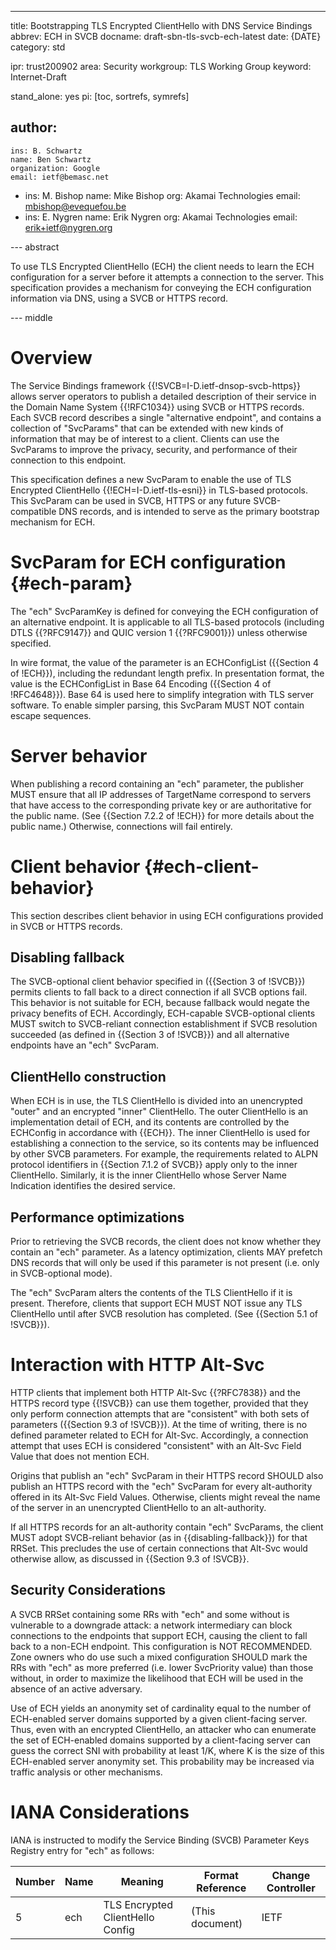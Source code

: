 ---
title: Bootstrapping TLS Encrypted ClientHello with DNS Service Bindings
abbrev: ECH in SVCB
docname: draft-sbn-tls-svcb-ech-latest
date: {DATE}
category: std

ipr: trust200902
area: Security
workgroup: TLS Working Group
keyword: Internet-Draft

stand_alone: yes
pi: [toc, sortrefs, symrefs]

author:
 -
    ins: B. Schwartz
    name: Ben Schwartz
    organization: Google
    email: ietf@bemasc.net
 -
    ins: M. Bishop
    name: Mike Bishop
    org: Akamai Technologies
    email: mbishop@evequefou.be
 -
    ins: E. Nygren
    name: Erik Nygren
    org: Akamai Technologies
    email: erik+ietf@nygren.org

--- abstract

To use TLS Encrypted ClientHello (ECH) the client needs to learn the ECH configuration for a server before it attempts a connection to the server.  This specification provides a mechanism for conveying the ECH configuration information via DNS, using a SVCB or HTTPS record.

--- middle

# Overview

The Service Bindings framework {{!SVCB=I-D.ietf-dnsop-svcb-https}} allows server operators to publish a detailed description of their service in the Domain Name System {{!RFC1034}} using SVCB or HTTPS records.  Each SVCB record describes a single "alternative endpoint", and contains a collection of "SvcParams" that can be extended with new kinds of information that may be of interest to a client.  Clients can use the SvcParams to improve the privacy, security, and performance of their connection to this endpoint.

This specification defines a new SvcParam to enable the use of TLS Encrypted ClientHello {{!ECH=I-D.ietf-tls-esni}} in TLS-based protocols.  This SvcParam can be used in SVCB, HTTPS or any future SVCB-compatible DNS records, and is intended to serve as the primary bootstrap mechanism for ECH.

# SvcParam for ECH configuration {#ech-param}

The "ech" SvcParamKey is defined for conveying the ECH configuration of an alternative endpoint.  It is applicable to all TLS-based protocols (including DTLS {{?RFC9147}} and QUIC version 1 {{?RFC9001}}) unless otherwise specified.

In wire format, the value of the parameter is an ECHConfigList ({{Section 4 of !ECH}}), including the redundant length prefix.  In presentation format, the value is the ECHConfigList in Base 64 Encoding ({{Section 4 of !RFC4648}}).  Base 64 is used here to simplify integration with TLS server software.  To enable simpler parsing, this SvcParam MUST NOT contain escape sequences.

# Server behavior

When publishing a record containing an "ech" parameter, the publisher MUST ensure that all IP addresses of TargetName correspond to servers that have access to the corresponding private key or are authoritative for the public name. (See {{Section 7.2.2 of !ECH}} for more details about the public name.)  Otherwise, connections will fail entirely.

# Client behavior {#ech-client-behavior}

This section describes client behavior in using ECH configurations provided in SVCB or HTTPS records.

## Disabling fallback

The SVCB-optional client behavior specified in ({{Section 3 of !SVCB}}) permits clients to fall back to a direct connection if all SVCB options fail.  This behavior is not suitable for ECH, because fallback would negate the privacy benefits of ECH.  Accordingly, ECH-capable SVCB-optional clients MUST switch to SVCB-reliant connection establishment if SVCB resolution succeeded (as defined in {{Section 3 of !SVCB}}) and all alternative endpoints have an "ech" SvcParam.

## ClientHello construction

When ECH is in use, the TLS ClientHello is divided into an unencrypted "outer" and an encrypted "inner" ClientHello.  The outer ClientHello is an implementation detail of ECH, and its contents are controlled by the ECHConfig in accordance with {{ECH}}.  The inner ClientHello is used for establishing a connection to the service, so its contents may be influenced by other SVCB parameters.  For example, the requirements related to ALPN protocol identifiers in {{Section 7.1.2 of SVCB}} apply only to the inner ClientHello.  Similarly, it is the inner ClientHello whose Server Name Indication identifies the desired service.

## Performance optimizations

Prior to retrieving the SVCB records, the client does not know whether they contain an "ech" parameter.  As a latency optimization, clients MAY prefetch DNS records that will only be used if this parameter is not present (i.e. only in SVCB-optional mode).

The "ech" SvcParam alters the contents of the TLS ClientHello if it is present.  Therefore, clients that support ECH MUST NOT issue any TLS ClientHello until after SVCB resolution has completed.  (See {{Section 5.1 of !SVCB}}).

# Interaction with HTTP Alt-Svc

HTTP clients that implement both HTTP Alt-Svc {{?RFC7838}} and the HTTPS record type {{!SVCB}} can use them together, provided that they only perform connection attempts that are "consistent" with both sets of parameters ({{Section 9.3 of !SVCB}}).  At the time of writing, there is no defined parameter related to ECH for Alt-Svc.  Accordingly, a connection attempt that uses ECH is considered "consistent" with an Alt-Svc Field Value that does not mention ECH.

Origins that publish an "ech" SvcParam in their HTTPS record SHOULD also publish an HTTPS record with the "ech" SvcParam for every alt-authority offered in its Alt-Svc Field Values.  Otherwise, clients might reveal the name of the server in an unencrypted ClientHello to an alt-authority.

If all HTTPS records for an alt-authority contain "ech" SvcParams, the client MUST adopt SVCB-reliant behavior (as in {{disabling-fallback}}) for that RRSet.  This precludes the use of certain connections that Alt-Svc would otherwise allow, as discussed in {{Section 9.3 of !SVCB}}.

## Security Considerations

A SVCB RRSet containing some RRs with "ech" and some without is vulnerable to a downgrade attack: a network intermediary can block connections to the endpoints that support ECH, causing the client to fall back to a non-ECH endpoint.  This configuration is NOT RECOMMENDED. Zone owners who do use such a mixed configuration SHOULD mark the RRs with "ech" as more preferred (i.e. lower SvcPriority value) than those without, in order to maximize the likelihood that ECH will be used in the absence of an active adversary.

Use of ECH yields an anonymity set of cardinality equal to the number of ECH-enabled server domains supported by a given client-facing server. Thus, even with an encrypted ClientHello, an attacker who can enumerate the set of ECH-enabled domains supported by a client-facing server can guess the correct SNI with probability at least 1/K, where K is the size of this ECH-enabled server anonymity set. This probability may be increased via traffic analysis or other mechanisms.

# IANA Considerations

IANA is instructed to modify the Service Binding (SVCB) Parameter Keys Registry entry for "ech" as follows:

| Number      | Name            | Meaning                             | Format Reference                         | Change Controller |
| ----------- | ------          | ----------------------              | ---------------------------------------- | ----------------- |
| 5           | ech             | TLS Encrypted ClientHello Config    | (This document)                          | IETF              |

